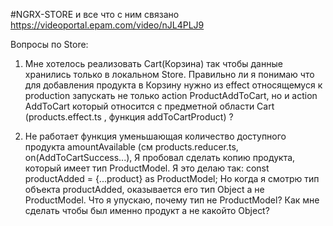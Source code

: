 #NGRX-STORE и все что с ним связано
https://videoportal.epam.com/video/nJL4PLJ9


Вопросы по Store:
1) Мне хотелось реализовать Cart(Корзина) так чтобы данные хранились только в локальном Store. Правильно ли я понимаю что для добавления продукта в Корзину нужно из effect относящемуся к production запускать не только action ProductAddToCart, но и action AddToCart который относится с предметной области Cart (products.effect.ts , функция addToCartProduct) ?

2) Не работает функция уменьшающая количество доступного продукта amountAvailable (см products.reducer.ts, on(AddToCartSuccess...), 
Я пробовал сделать копию продукта, который имеет тип ProductModel. Я это делаю так:
const productAdded = {...product} as ProductModel;
Но когда я смотрю тип объекта productAdded, оказывается его тип Object а не ProductModel. Что я упускаю, почему тип не ProductModel? Как мне сделать чтобы был именно продукт а не какойто Object?
